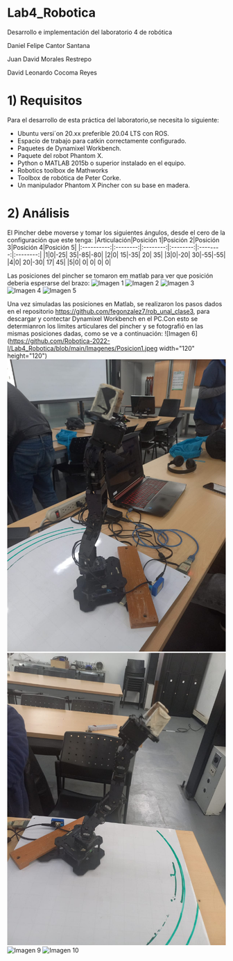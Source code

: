 # Lab4_Robotica
Desarrollo e implementación del laboratorio 4 de robótica


Daniel Felipe Cantor Santana

Juan David Morales Restrepo

David Leonardo Cocoma Reyes

# 1) Requisitos
Para el desarrollo de esta práctica del laboratorio,se necesita lo siguiente:
  - Ubuntu versi´on 20.xx preferible 20.04 LTS con ROS.
  - Espacio de trabajo para catkin correctamente configurado.
  - Paquetes de Dynamixel Workbench. 
  - Paquete del robot Phantom X.
  - Python o MATLAB 2015b o superior instalado en el equipo.
  - Robotics toolbox de Mathworks
  - Toolbox de robótica de Peter Corke.
  - Un manipulador Phantom X Pincher con su base en madera.


# 2) Análisis

El Pincher debe moverse y tomar los siguientes ángulos, desde el cero de la configuración que este tenga:
|Articulación|Posición 1|Posición 2|Posición 3|Posición 4|Posición 5|
|:----------:|:--------:|:--------:|:--------:|:--------:|:--------:|
|1|0|-25| 35|-85|-80|
|2|0| 15|-35| 20| 35|
|3|0|-20| 30|-55|-55|
|4|0| 20|-30| 17| 45|
|5|0|  0|  0|  0|  0|

Las posiciones del pincher se tomaron em matlab para ver que posición deberia esperarse del brazo:
![Imagen 1](https://github.com/Robotica-2022-I/Lab4_Robotica/blob/main/Imagenes/Posición1_matlab.png)
![Imagen 2](https://github.com/Robotica-2022-I/Lab4_Robotica/blob/main/Imagenes/Posición2_matlab.png)
![Imagen 3](https://github.com/Robotica-2022-I/Lab4_Robotica/blob/main/Imagenes/Posición3_matlab.png)
![Imagen 4](https://github.com/Robotica-2022-I/Lab4_Robotica/blob/main/Imagenes/Posición4_matlab.png)
![Imagen 5](https://github.com/Robotica-2022-I/Lab4_Robotica/blob/main/Imagenes/Posición5_matlab.png)

Una vez simuladas las posiciones en Matlab, se realizaron los pasos dados en el repositorio https://github.com/fegonzalez7/rob_unal_clase3, para descargar y contectar Dynamixel Workbench en el PC.Con esto se determianron los límites articulares del pincher y se fotografió en las mismas posiciones dadas, como se ve a continuación:
![Imagen 6](https://github.com/Robotica-2022-I/Lab4_Robotica/blob/main/Imagenes/Posicion1.jpeg width="120" height="120") 
![Imagen 7](https://github.com/Robotica-2022-I/Lab4_Robotica/blob/main/Imagenes/Posicion2.jpeg)
![Imagen 8](https://github.com/Robotica-2022-I/Lab4_Robotica/blob/main/Imagenes/Posicion3.jpeg)
![Imagen 9](https://github.com/Robotica-2022-I/Lab4_Robotica/blob/main/Imagenes/Posición4.jpeg)
![Imagen 10](https://github.com/Robotica-2022-I/Lab4_Robotica/blob/main/Imagenes/posición5.jpeg)




